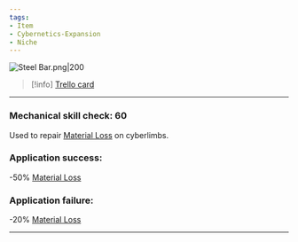 ```yaml
---
tags:
- Item
- Cybernetics-Expansion
- Niche
---
```


![Steel Bar.png\|200](/Cybernetics%20Expansion%20(Needs%20images)/Steel%20Bar%20-%20Attachments/6718845db30472d958dd7e59.png)

> [!info] [Trello card](https://trello.com/c/ewkLUx6Z/179-steel-bar)

---

### Mechanical skill check: 60

Used to repair [Material Loss](Material%20Loss.md)  on cyberlimbs.

### Application success:

\-50% [Material Loss](Material%20Loss.md)

### Application failure:

\-20% [Material Loss](Material%20Loss.md)

---

